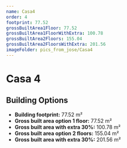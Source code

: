 ```yaml
---
name: Casa4
order: 4
footprint: 77.52
grossBuiltArea1Floor: 77.52
grossBuiltArea1FloorWithExtra: 100.78
grossBuiltArea2Floors: 155.04
grossBuiltArea2FloorsWithExtra: 201.56
imageFolder: pics_from_jose/Casa4
---
```


# Casa 4

## Building Options

- **Building footprint:** 77.52 m²
- **Gross built area option 1 floor:** 77.52 m²
- **Gross built area with extra 30%:** 100.78 m²
- **Gross built area option 2 floors:** 155.04 m²
- **Gross built area with extra 30%:** 201.56 m²
